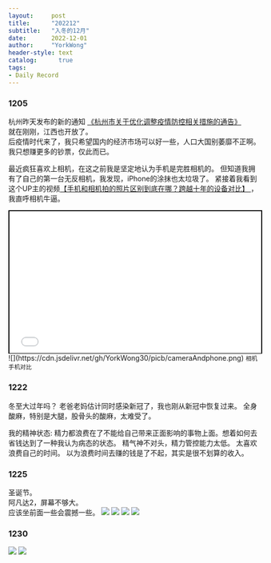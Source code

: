 ```yaml
---
layout:     post
title:      "202212"
subtitle:   "入冬的12月"
date:       2022-12-01
author:     "YorkWong"
header-style: text
catalog:      true
tags:
- Daily Record
---
```


### 1205
  杭州昨天发布的新的通知 [《杭州市关于优化调整疫情防控相关措施的通告》](https://mp.weixin.qq.com/s/BUlkgQLGzEXd4Fl0_iknZQ)  
就在刚刚，江西也开放了。  
后疫情时代来了，我只希望国内的经济市场可以好一些，人口大国别萎靡不正啊。  
我只想赚更多的钞票，仅此而已。

最近疯狂喜欢上相机，在这之前我是坚定地认为手机是完胜相机的。
但知道我拥有了自己的第一台无反相机，我发现，iPhone的涂抹也太垃圾了。
紧接着我看到这个UP主的视频[【手机和相机拍的照片区别到底在哪？跨越十年的设备对比】 ](https://www.bilibili.com/video/BV1t14y1n7So/?share_source=copy_web&vd_source=791333534a4ff894d72cc1a2a7ec53d2)
，我直呼相机牛逼。

<div style="position: relative; width: 100%; 
    padding-top: calc(100% * 720 / 1280); 
    border: 2px black solid;">
    <iframe src="//player.bilibili.com/player.html?aid=775608312&bvid=BV1t14y1n7So&cid=902566348&page=1&page=1&high_quality=1&danmaku=0"
    style="position: absolute; width: 100%; height: 100%; top: 0;"
    scrolling="no" border="0" frameborder="no" framespacing="0" allowfullscreen="true"> </iframe>
</div>
![](https://cdn.jsdelivr.net/gh/YorkWong30/picb/cameraAndphone.png)
<small>相机手机对比</small>

### 1222
冬至大过年吗？ 老爸老妈估计同时感染新冠了，我也刚从新冠中恢复过来。 全身酸麻，特别是大腿，股骨头的酸麻，太难受了。

我的精神状态: 精力都浪费在了不能给自己带来正面影响的事物上面。想着如何去省钱达到了一种我认为病态的状态。 精气神不对头，精力管控能力太低。 太喜欢浪费自己的时间。 以为浪费时间去赚的钱是了不起，其实是很不划算的收入。

### 1225
圣诞节。  
阿凡达2，屏幕不够大。  
应该坐前面一些会震撼一些。
![](https://cdn.jsdelivr.net/gh/YorkWong30/picb/202212261421199.JPEG)
![](https://cdn.jsdelivr.net/gh/YorkWong30/picb/202212261420590.JPEG)
![](https://cdn.jsdelivr.net/gh/YorkWong30/picb/202212261420417.JPEG)
![](https://cdn.jsdelivr.net/gh/YorkWong30/picb/202212261421402.JPEG)

### 1230
![](https://cdn.jsdelivr.net/gh/YorkWong30/picb/202212301418892.JPEG)
![](https://cdn.jsdelivr.net/gh/YorkWong30/picb/202212301418893.jpg)
